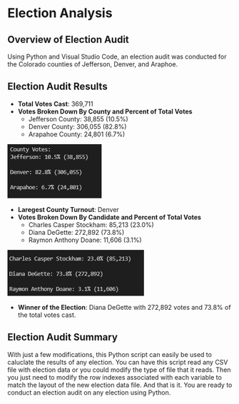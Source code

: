 # Election Analysis
## Overview of Election Audit
Using Python and Visual Studio Code, an election audit was conducted for the Colorado counties of Jefferson, Denver, and Araphoe.
## Election Audit Results
- **Total Votes Cast**: 369,711
- **Votes Broken Down By County and Percent of Total Votes**
  - Jefferson County: 38,855 (10.5%)
  - Denver County: 306,055 (82.8%)
  - Arapahoe County: 24,801 (6.7%)
 
![County Votes](https://github.com/dkleitsch/Election_Analysis/blob/main/Resources/County%20Votes.png)
- **Laregest County Turnout**: Denver 
- **Votes Broken Down By Candidate and Percent of Total Votes**
  - Charles Casper Stockham: 85,213 (23.0%)
  - Diana DeGette: 272,892 (73.8%)
  - Raymon Anthony Doane: 11,606 (3.1%)

![Candidate Votes](https://github.com/dkleitsch/Election_Analysis/blob/main/Resources/Candidate%20Votes.png)
- **Winner of the Election**: Diana DeGette with 272,892 votes and 73.8% of the total votes cast.
## Election Audit Summary
With just a few modifications, this Python script can easily be used to caluclate the results of any election.  You can have this script read any CSV file with election data or you could modify the type of file that it reads.  Then you just need to modify the row indexes associated with each variable to match the layout of the new election data file.  And that is it.  You are ready to conduct an election audit on any election using Python. 
